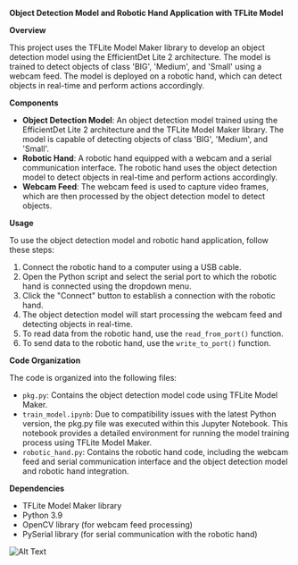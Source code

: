 **Object Detection Model and Robotic Hand Application with TFLite Model**

**Overview**

This project uses the TFLite Model Maker library to develop an object detection model using the EfficientDet Lite 2 architecture. The model is trained to detect objects of class 'BIG', 'Medium', and 'Small' using a webcam feed. The model is deployed on a robotic hand, which can detect objects in real-time and perform actions accordingly.

**Components**

* **Object Detection Model**: An object detection model trained using the EfficientDet Lite 2 architecture and the TFLite Model Maker library. The model is capable of detecting objects of class 'BIG', 'Medium', and 'Small'.
* **Robotic Hand**: A robotic hand equipped with a webcam and a serial communication interface. The robotic hand uses the object detection model to detect objects in real-time and perform actions accordingly.
* **Webcam Feed**: The webcam feed is used to capture video frames, which are then processed by the object detection model to detect objects.

**Usage**

To use the object detection model and robotic hand application, follow these steps:

1. Connect the robotic hand to a computer using a USB cable.
2. Open the Python script and select the serial port to which the robotic hand is connected using the dropdown menu.
3. Click the "Connect" button to establish a connection with the robotic hand.
4. The object detection model will start processing the webcam feed and detecting objects in real-time.
5. To read data from the robotic hand, use the `read_from_port()` function.
6. To send data to the robotic hand, use the `write_to_port()` function.

**Code Organization**

The code is organized into the following files:

* `pkg.py`: Contains the object detection model code using TFLite Model Maker.
* `train_model.ipynb`: Due to compatibility issues with the latest Python version, the pkg.py file was executed within this Jupyter Notebook. This notebook provides a detailed environment for running the model training process using TFLite Model Maker.
* `robotic_hand.py`: Contains the robotic hand code, including the webcam feed and serial communication interface and the object detection model and robotic hand integration.

**Dependencies**

* TFLite Model Maker library
* Python 3.9
* OpenCV library (for webcam feed processing)
* PySerial library (for serial communication with the robotic hand)

![Alt Text](https://example.com/image.jpg)